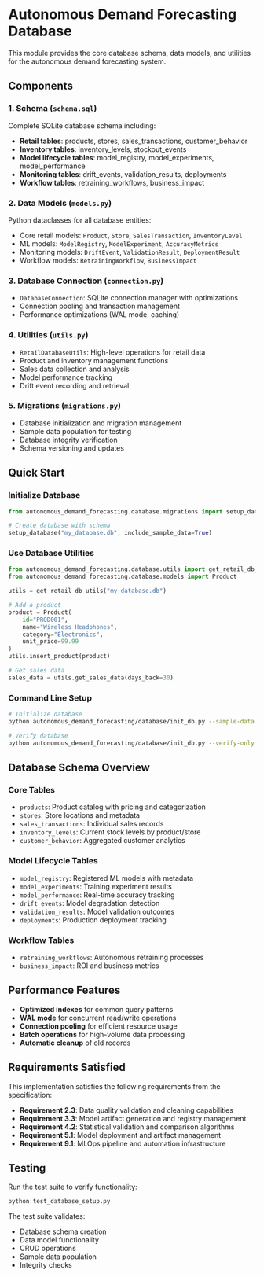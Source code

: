 # Autonomous Demand Forecasting Database

This module provides the core database schema, data models, and utilities for the autonomous demand forecasting system.

## Components

### 1. Schema (`schema.sql`)
Complete SQLite database schema including:
- **Retail tables**: products, stores, sales_transactions, customer_behavior
- **Inventory tables**: inventory_levels, stockout_events  
- **Model lifecycle tables**: model_registry, model_experiments, model_performance
- **Monitoring tables**: drift_events, validation_results, deployments
- **Workflow tables**: retraining_workflows, business_impact

### 2. Data Models (`models.py`)
Python dataclasses for all database entities:
- Core retail models: `Product`, `Store`, `SalesTransaction`, `InventoryLevel`
- ML models: `ModelRegistry`, `ModelExperiment`, `AccuracyMetrics`
- Monitoring models: `DriftEvent`, `ValidationResult`, `DeploymentResult`
- Workflow models: `RetrainingWorkflow`, `BusinessImpact`

### 3. Database Connection (`connection.py`)
- `DatabaseConnection`: SQLite connection manager with optimizations
- Connection pooling and transaction management
- Performance optimizations (WAL mode, caching)

### 4. Utilities (`utils.py`)
- `RetailDatabaseUtils`: High-level operations for retail data
- Product and inventory management functions
- Sales data collection and analysis
- Model performance tracking
- Drift event recording and retrieval

### 5. Migrations (`migrations.py`)
- Database initialization and migration management
- Sample data population for testing
- Database integrity verification
- Schema versioning and updates

## Quick Start

### Initialize Database
```python
from autonomous_demand_forecasting.database.migrations import setup_database

# Create database with schema
setup_database("my_database.db", include_sample_data=True)
```

### Use Database Utilities
```python
from autonomous_demand_forecasting.database.utils import get_retail_db_utils
from autonomous_demand_forecasting.database.models import Product

utils = get_retail_db_utils("my_database.db")

# Add a product
product = Product(
    id="PROD001",
    name="Wireless Headphones", 
    category="Electronics",
    unit_price=99.99
)
utils.insert_product(product)

# Get sales data
sales_data = utils.get_sales_data(days_back=30)
```

### Command Line Setup
```bash
# Initialize database
python autonomous_demand_forecasting/database/init_db.py --sample-data

# Verify database
python autonomous_demand_forecasting/database/init_db.py --verify-only
```

## Database Schema Overview

### Core Tables
- `products`: Product catalog with pricing and categorization
- `stores`: Store locations and metadata
- `sales_transactions`: Individual sales records
- `inventory_levels`: Current stock levels by product/store
- `customer_behavior`: Aggregated customer analytics

### Model Lifecycle Tables  
- `model_registry`: Registered ML models with metadata
- `model_experiments`: Training experiment results
- `model_performance`: Real-time accuracy tracking
- `drift_events`: Model degradation detection
- `validation_results`: Model validation outcomes
- `deployments`: Production deployment tracking

### Workflow Tables
- `retraining_workflows`: Autonomous retraining processes
- `business_impact`: ROI and business metrics

## Performance Features

- **Optimized indexes** for common query patterns
- **WAL mode** for concurrent read/write operations  
- **Connection pooling** for efficient resource usage
- **Batch operations** for high-volume data processing
- **Automatic cleanup** of old records

## Requirements Satisfied

This implementation satisfies the following requirements from the specification:

- **Requirement 2.3**: Data quality validation and cleaning capabilities
- **Requirement 3.3**: Model artifact generation and registry management  
- **Requirement 4.2**: Statistical validation and comparison algorithms
- **Requirement 5.1**: Model deployment and artifact management
- **Requirement 9.1**: MLOps pipeline and automation infrastructure

## Testing

Run the test suite to verify functionality:
```bash
python test_database_setup.py
```

The test suite validates:
- Database schema creation
- Data model functionality
- CRUD operations
- Sample data population
- Integrity checks